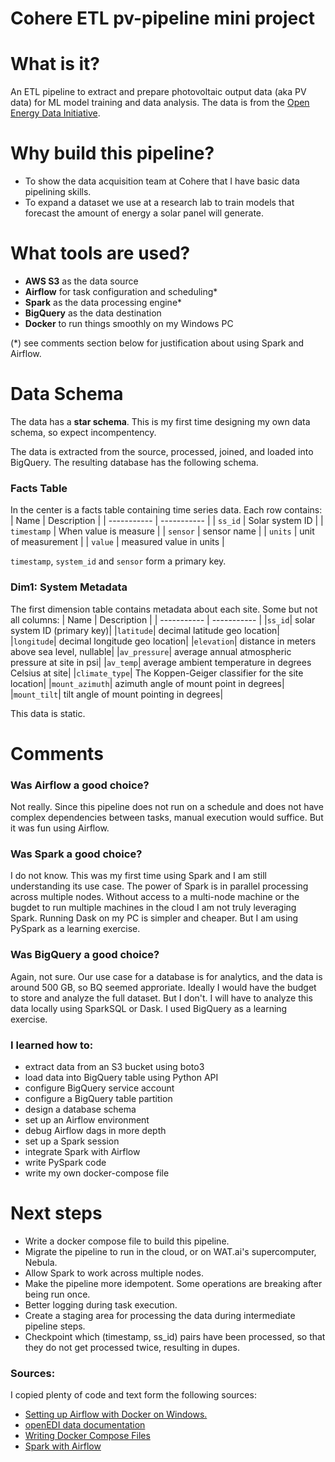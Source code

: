 # Cohere ETL pv-pipeline mini project

# What is it?
An ETL pipeline to extract and prepare photovoltaic output data (aka PV data) for ML model training and data analysis. The data is from the [Open Energy Data Initiative](https://data.openei.org/submissions/4568).

# Why build this pipeline?

- To show the data acquisition team at Cohere that I have basic data pipelining skills.
- To expand a dataset we use at a research lab to train models that forecast the amount of energy a solar panel will generate.

# What tools are used?
- **AWS S3** as the data source
- **Airflow** for task configuration and scheduling*
- **Spark** as the data processing engine*
- **BigQuery** as the data destination
- **Docker** to run things smoothly on my Windows PC

(*) see comments section below for justification about using Spark and Airflow.

# Data Schema
The data has a **star schema**. This is my first time designing my own data schema, so expect incompentency.

The data is extracted from the source, processed, joined, and loaded into BigQuery. The resulting database has the following schema.

### Facts Table
In the center is a facts table containing time series data. Each row contains:
| Name        | Description |
| ----------- | ----------- |
| `ss_id`     | Solar system ID |
| `timestamp` | When value is measure |
| `sensor`    | sensor name |
| `units`     | unit of measurement |
| `value`     | measured value in units |

`timestamp`, `system_id` and `sensor` form a primary key.

### Dim1: System Metadata
The first dimension table contains metadata about each site. Some but not all columns:
| Name        | Description |
| ----------- | ----------- |
|`ss_id`| solar system ID (primary key)|
|`latitude`| decimal latitude geo location|
|`longitude`| decimal longitude geo location|
|`elevation`| distance in meters above sea level, nullable|
|`av_pressure`| average annual atmospheric pressure at site in psi|
|`av_temp`| average ambient temperature in degrees Celsius at site|
|`climate_type`| The Koppen-Geiger classifier for the site location|
|`mount_azimuth`| azimuth angle of mount point in degrees|
|`mount_tilt`| tilt angle of mount pointing in degrees|

This data is static.

# Comments
### Was Airflow a good choice?
Not really. Since this pipeline does not run on a schedule and does not have complex dependencies between tasks, manual execution would suffice. But it was fun using Airflow.

### Was Spark a good choice?
I do not know. This was my first time using Spark and I am still understanding its use case. The power of Spark is in parallel processing across multiple nodes. Without access to a multi-node machine or the bugdet to run multiple machines in the cloud I am not truly leveraging Spark. Running Dask on my PC is simpler and cheaper. But I am using PySpark as a learning exercise.

### Was BigQuery a good choice?
Again, not sure. Our use case for a database is for analytics, and the data is around 500 GB, so BQ seemed approriate. Ideally I would have the budget to store and analyze the full dataset. But I don't. I will have to analyze this data locally using SparkSQL or Dask. I used BigQuery as a learning exercise.

### I learned how to:
- extract data from an S3 bucket using boto3
- load data into BigQuery table using Python API
- configure BigQuery service account
- configure a BigQuery table partition
- design a database schema
- set up an Airflow environment
- debug Airflow dags in more depth
- set up a Spark session
- integrate Spark with Airflow
- write PySpark code
- write my own docker-compose file

# Next steps
- Write a docker compose file to build this pipeline.
- Migrate the pipeline to run in the cloud, or on WAT.ai's supercomputer, Nebula.
- Allow Spark to work across multiple nodes.
- Make the pipeline more idempotent. Some operations are breaking after being run once.
- Better logging during task execution.
- Create a staging area for processing the data during intermediate pipeline steps.
- Checkpoint which (timestamp, ss_id) pairs have been processed, so that they do not get processed twice, resulting in dupes.

### Sources:
I copied plenty of code and text form the following sources:
- [Setting up Airflow with Docker on Windows.](https://medium.com/@garc1a0scar/how-to-start-with-apache-airflow-in-docker-windows-902674ad1bbe)
- [openEDI data documentation](https://github.com/openEDI/documentation/blob/main/pvdaq.md)
- [Writing Docker Compose Files](https://www.techrepublic.com/article/how-to-build-a-docker-compose-file/)
- [Spark with Airflow](https://github.com/airscholar/SparkingFlow)
